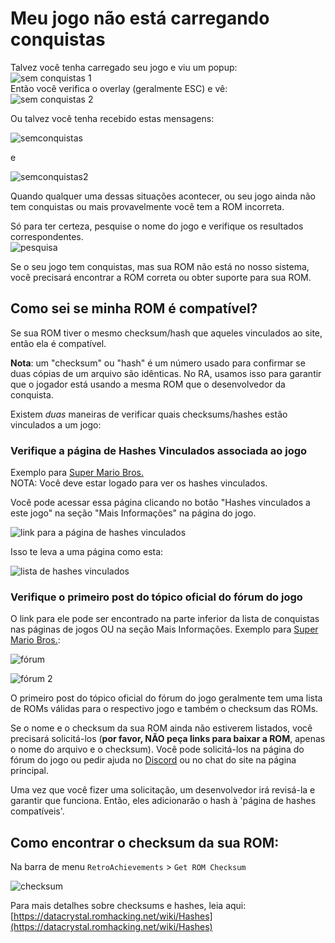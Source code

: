 # Meu jogo não está carregando conquistas

Talvez você tenha carregado seu jogo e viu um popup:  
![sem conquistas 1](https://u.cubeupload.com/televandalist/docsnotloading1.jpg)  
Então você verifica o overlay (geralmente ESC) e vê:  
![sem conquistas 2](https://u.cubeupload.com/televandalist/docsnotloading2.png)

Ou talvez você tenha recebido estas mensagens:

![semconquistas](https://u.cubeupload.com/televandalist/docsnotloading3.png)

e

![semconquistas2](https://u.cubeupload.com/televandalist/docsnotloading4.png)

Quando qualquer uma dessas situações acontecer, ou seu jogo ainda não tem conquistas ou mais provavelmente você tem a ROM incorreta.

Só para ter certeza, pesquise o nome do jogo e verifique os resultados correspondentes.  
![pesquisa](https://i.imgur.com/Z49H4eF.png)

Se o seu jogo tem conquistas, mas sua ROM não está no nosso sistema, você precisará encontrar a ROM correta ou obter suporte para sua ROM.

## Como sei se minha ROM é compatível?

Se sua ROM tiver o mesmo checksum/hash que aqueles vinculados ao site, então ela é compatível.

**Nota**: um "checksum" ou "hash" é um número usado para confirmar se duas cópias de um arquivo são idênticas. No RA, usamos isso para garantir que o jogador está usando a mesma ROM que o desenvolvedor da conquista.

Existem _duas_ maneiras de verificar quais checksums/hashes estão vinculados a um jogo:

### Verifique a página de Hashes Vinculados associada ao jogo

Exemplo para [Super Mario Bros.](https://retroachievements.org/linkedhashes.php?g=1446)  
NOTA: Você deve estar logado para ver os hashes vinculados.

Você pode acessar essa página clicando no botão "Hashes vinculados a este jogo" na seção "Mais Informações" na página do jogo.

![link para a página de hashes vinculados](https://user-images.githubusercontent.com/22257325/41203651-10faa472-6cd2-11e8-97f2-933c23fb013d.png)

Isso te leva a uma página como esta:

![lista de hashes vinculados](https://user-images.githubusercontent.com/22257325/41203649-10c9f0de-6cd2-11e8-9b14-be519c48c3c2.PNG)

### Verifique o primeiro post do tópico oficial do fórum do jogo

O link para ele pode ser encontrado na parte inferior da lista de conquistas nas páginas de jogos OU na seção Mais Informações. Exemplo para [Super Mario Bros.](https://retroachievements.org/viewtopic.php?t=282&c=2233):

![fórum](https://i.imgur.com/5yQTEv3.png)

![fórum 2](https://user-images.githubusercontent.com/22257325/41203650-10e3cc2a-6cd2-11e8-8749-3f98f72332b1.png)

O primeiro post do tópico oficial do fórum do jogo geralmente tem uma lista de ROMs válidas para o respectivo jogo e também o checksum das ROMs.

Se o nome e o checksum da sua ROM ainda não estiverem listados, você precisará solicitá-los (**por favor, NÃO peça links para baixar a ROM**, apenas o nome do arquivo e o checksum). Você pode solicitá-los na página do fórum do jogo ou pedir ajuda no [Discord](https://discord.gg/dq2E4hE) ou no chat do site na página principal.

Uma vez que você fizer uma solicitação, um desenvolvedor irá revisá-la e garantir que funciona. Então, eles adicionarão o hash à 'página de hashes compatíveis'.

## Como encontrar o checksum da sua ROM:

Na barra de menu `RetroAchievements` > `Get ROM Checksum`

![checksum](https://i.imgur.com/cAKqUHE.png)

Para mais detalhes sobre checksums e hashes, leia aqui: [https://datacrystal.romhacking.net/wiki/Hashes](https://datacrystal.romhacking.net/wiki/Hashes)
